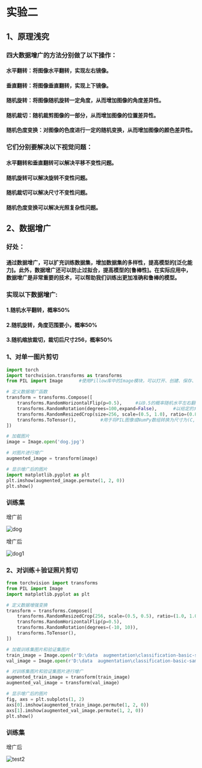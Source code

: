 # 实验二
## 1、原理浅究
### 四大数据增广的方法分别做了以下操作：

   #### 水平翻转：将图像水平翻转，实现左右镜像。  
   

   #### 垂直翻转：将图像垂直翻转，实现上下镜像。  
   

   #### 随机旋转：将图像随机旋转一定角度，从而增加图像的角度差异性。  
   
    
   #### 随机裁切：随机裁剪图像的一部分，从而增加图像的位置差异性。  
   
   
   #### 随机色度变换：对图像的色度进行一定的随机变换，从而增加图像的颜色差异性。  
   

### 它们分别要解决以下视觉问题：

   #### 水平翻转和垂直翻转可以解决平移不变性问题。  
   
  
   #### 随机旋转可以解决旋转不变性问题。  
   
  
   #### 随机裁切可以解决尺寸不变性问题。  
   
   
   #### 随机色度变换可以解决光照复杂性问题。  
   
   
  
  ## 2、数据增广
  
  ### 好处：
  
  #### 通过数据增广，可以扩充训练数据集，增加数据集的多样性，提高模型的[泛化能力]。此外，数据增广还可以防止过拟合，提高模型的[鲁棒性]。在实际应用中，数据增广是非常重要的技术，可以帮助我们训练出更加准确和鲁棒的模型。
  
  ### 实现以下数据增广:
#### 1.随机水平翻转，概率50%

#### 2.随机旋转，角度范围要小，概率50%

#### 3.随机缩放裁切，裁切后尺寸256，概率50%
### 1、对单一图片剪切
```python
import torch
import torchvision.transforms as transforms
from PIL import Image      #使用Pillow库中的Image模块，可以打开、创建、保存、缩放、裁剪、旋转和转换图像格式等操作

# 定义数据增广函数
transform = transforms.Compose([
    transforms.RandomHorizontalFlip(p=0.5),     #以0.5的概率随机水平左右翻转图像
    transforms.RandomRotation(degrees=100,expand=False),      #以给定的角度随机旋转输入的图像
    transforms.RandomResizedCrop(size=256, scale=(0.5, 1.0), ratio=(0.8, 1.2)),    #用于随机裁剪和缩放图像
    transforms.ToTensor(),         #用于将PIL图像或NumPy数组转换为尺寸为(C, H, W)的张量
])

# 加载图片
image = Image.open('dog.jpg')

# 对图片进行增广
augmented_image = transform(image)

# 显示增广后的图片
import matplotlib.pyplot as plt
plt.imshow(augmented_image.permute(1, 2, 0))
plt.show()
```
### 训练集
增广前

![dog](https://user-images.githubusercontent.com/119326710/228847735-749da688-78b2-48d4-934c-2d7fe419870e.jpg)

增广后

![dog1](https://user-images.githubusercontent.com/119326710/228848274-cf89147b-5bfd-41cd-8447-30717dbb82ca.jpg)


### 2、对训练＋验证照片剪切
```python
from torchvision import transforms
from PIL import Image
import matplotlib.pyplot as plt

# 定义数据增强变换
transform = transforms.Compose([
    transforms.RandomResizedCrop(256, scale=(0.5, 0.5), ratio=(1.0, 1.0)),
    transforms.RandomHorizontalFlip(p=0.5),
    transforms.RandomRotation(degrees=(-10, 10)),
    transforms.ToTensor(),
])

# 加载训练集图片和验证集图片
train_image = Image.open(r'D:\data  augmentation\classification-basic-sample-master\新建文件夹\train\dog.jpg')
val_image = Image.open(r'D:\data  augmentation\classification-basic-sample-master\新建文件夹\val\lb.jpg')

# 对训练集图片和验证集图片进行增广
augmented_train_image = transform(train_image)
augmented_val_image = transform(val_image)

# 显示增广后的图片
fig, axs = plt.subplots(1, 2)
axs[0].imshow(augmented_train_image.permute(1, 2, 0))
axs[1].imshow(augmented_val_image.permute(1, 2, 0))
plt.show()
```
### 训练集

增广后

![test2](https://user-images.githubusercontent.com/119326710/228850465-d38327d1-f5ac-41b7-a7c0-903cd52bde8d.jpg)


